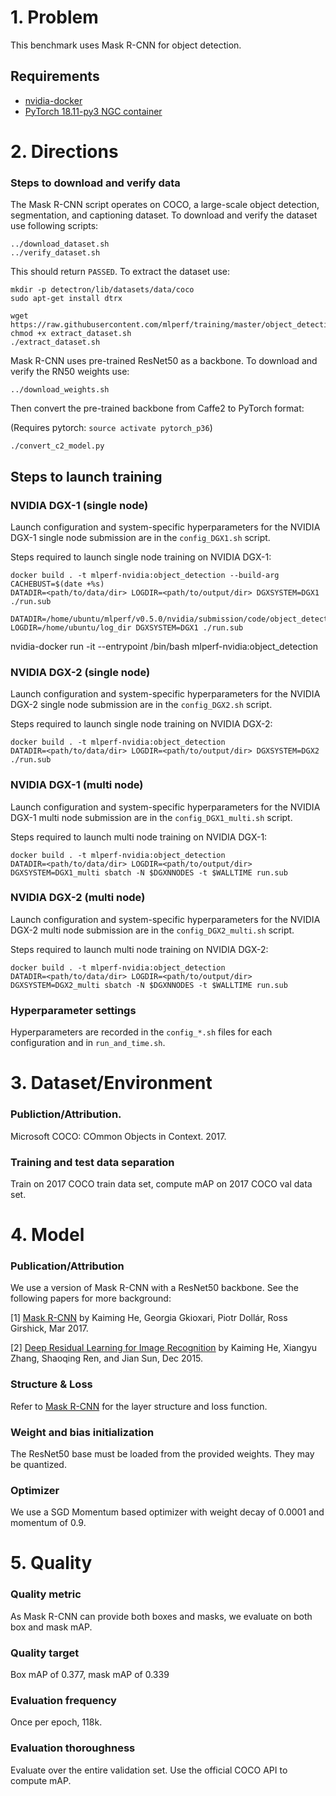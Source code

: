 # 1. Problem 
This benchmark uses Mask R-CNN for object detection.

## Requirements
* [nvidia-docker](https://github.com/NVIDIA/nvidia-docker)
* [PyTorch 18.11-py3 NGC container](https://ngc.nvidia.com/registry/nvidia-pytorch)

# 2. Directions

### Steps to download and verify data
The Mask R-CNN script operates on COCO, a large-scale object detection, segmentation, and captioning dataset.
To download and verify the dataset use following scripts:
   
    ../download_dataset.sh
    ../verify_dataset.sh

This should return `PASSED`. 
To extract the dataset use:

    mkdir -p detectron/lib/datasets/data/coco
    sudo apt-get install dtrx

    wget https://raw.githubusercontent.com/mlperf/training/master/object_detection/caffe2/extract_dataset.sh
    chmod +x extract_dataset.sh
    ./extract_dataset.sh

Mask R-CNN uses pre-trained ResNet50 as a backbone. 
To download and verify the RN50 weights use:

    ../download_weights.sh

Then convert the pre-trained backbone from Caffe2 to PyTorch format:

(Requires pytorch: `source activate pytorch_p36`)

    ./convert_c2_model.py
    

## Steps to launch training

### NVIDIA DGX-1 (single node)
Launch configuration and system-specific hyperparameters for the NVIDIA DGX-1
single node submission are in the `config_DGX1.sh` script.

Steps required to launch single node training on NVIDIA DGX-1:

```
docker build . -t mlperf-nvidia:object_detection --build-arg CACHEBUST=$(date +%s)
DATADIR=<path/to/data/dir> LOGDIR=<path/to/output/dir> DGXSYSTEM=DGX1 ./run.sub

DATADIR=/home/ubuntu/mlperf/v0.5.0/nvidia/submission/code/object_detection/pytorch/detectron/lib/datasets/data/coco/ LOGDIR=/home/ubuntu/log_dir DGXSYSTEM=DGX1 ./run.sub
```

nvidia-docker run -it --entrypoint /bin/bash mlperf-nvidia:object_detection

### NVIDIA DGX-2 (single node)
Launch configuration and system-specific hyperparameters for the NVIDIA DGX-2
single node submission are in the `config_DGX2.sh` script.

Steps required to launch single node training on NVIDIA DGX-2:

```
docker build . -t mlperf-nvidia:object_detection
DATADIR=<path/to/data/dir> LOGDIR=<path/to/output/dir> DGXSYSTEM=DGX2 ./run.sub
```

### NVIDIA DGX-1 (multi node)
Launch configuration and system-specific hyperparameters for the NVIDIA DGX-1
multi node submission are in the `config_DGX1_multi.sh` script.

Steps required to launch multi node training on NVIDIA DGX-1:

```
docker build . -t mlperf-nvidia:object_detection
DATADIR=<path/to/data/dir> LOGDIR=<path/to/output/dir> DGXSYSTEM=DGX1_multi sbatch -N $DGXNNODES -t $WALLTIME run.sub
```

### NVIDIA DGX-2 (multi node)
Launch configuration and system-specific hyperparameters for the NVIDIA DGX-2
multi node submission are in the `config_DGX2_multi.sh` script.

Steps required to launch multi node training on NVIDIA DGX-2:

```
docker build . -t mlperf-nvidia:object_detection
DATADIR=<path/to/data/dir> LOGDIR=<path/to/output/dir> DGXSYSTEM=DGX2_multi sbatch -N $DGXNNODES -t $WALLTIME run.sub
```
### Hyperparameter settings

Hyperparameters are recorded in the `config_*.sh` files for each configuration and in `run_and_time.sh`.

# 3. Dataset/Environment
### Publiction/Attribution.
Microsoft COCO: COmmon Objects in Context. 2017.

### Training and test data separation
Train on 2017 COCO train data set, compute mAP on 2017 COCO val data set.


# 4. Model
### Publication/Attribution

We use a version of Mask R-CNN with a ResNet50 backbone. See the following papers for more background:

[1] [Mask R-CNN](https://arxiv.org/abs/1703.06870) by Kaiming He, Georgia Gkioxari, Piotr Dollár, Ross Girshick, Mar 2017.

[2] [Deep Residual Learning for Image Recognition](https://arxiv.org/abs/1512.03385) by Kaiming He, Xiangyu Zhang, Shaoqing Ren, and Jian Sun, Dec 2015.


### Structure & Loss
Refer to [Mask R-CNN](https://arxiv.org/abs/1703.06870) for the layer structure and loss function.


### Weight and bias initialization
The ResNet50 base must be loaded from the provided weights. They may be quantized.


### Optimizer
We use a SGD Momentum based optimizer with weight decay of 0.0001 and momentum of 0.9.


# 5. Quality
### Quality metric
As Mask R-CNN can provide both boxes and masks, we evaluate on both box and mask mAP.

### Quality target
Box mAP of 0.377, mask mAP of 0.339 

### Evaluation frequency
Once per epoch, 118k.

### Evaluation thoroughness
Evaluate over the entire validation set. Use the official COCO API to compute mAP.
